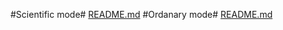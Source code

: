 #Scientific mode#
[README.md](https://github.com/Syedvahith/Scientific_calc/files/14115580/README.md)
#Ordanary mode#
[README.md](https://github.com/Syedvahith/Scientific_calc/files/14115582/README.md)
